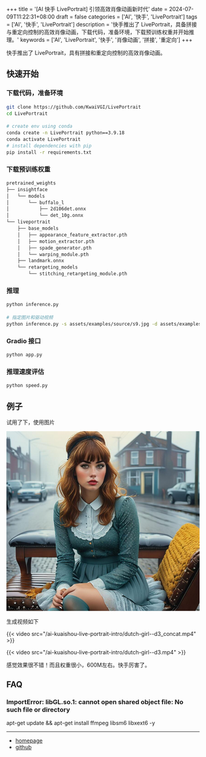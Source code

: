 +++
title = '[AI 快手 LivePortrait] 引领高效肖像动画新时代'
date = 2024-07-09T11:22:31+08:00
draft = false
categories = ['AI', '快手', 'LivePortrait']
tags = ['AI', '快手', 'LivePortrait']
description = '快手推出了 LivePortrait，具备拼接与重定向控制的高效肖像动画，下载代码，准备环境，下载预训练权重并开始推理。'
keywords = ['AI', 'LivePortrait', '快手', '肖像动画', '拼接', '重定向']
+++

快手推出了 LivePortrait，具有拼接和重定向控制的高效肖像动画。

## 快速开始

### 下载代码，准备环境

```bash
git clone https://github.com/KwaiVGI/LivePortrait
cd LivePortrait

# create env using conda
conda create -n LivePortrait python==3.9.18
conda activate LivePortrait
# install dependencies with pip
pip install -r requirements.txt
```

### 下载预训练权重

```bash
pretrained_weights
├── insightface
│   └── models
│       └── buffalo_l
│           ├── 2d106det.onnx
│           └── det_10g.onnx
└── liveportrait
    ├── base_models
    │   ├── appearance_feature_extractor.pth
    │   ├── motion_extractor.pth
    │   ├── spade_generator.pth
    │   └── warping_module.pth
    ├── landmark.onnx
    └── retargeting_models
        └── stitching_retargeting_module.pth
```

### 推理

```bash
python inference.py

# 指定图片和驱动视频
python inference.py -s assets/examples/source/s9.jpg -d assets/examples/driving/d0.mp4
```

### Gradio 接口

```bash
python app.py
```

### 推理速度评估

```bash
python speed.py
```

## 例子

试用了下，使用图片

![dutch-girl](dutch-girl.jpg)

生成视频如下

{{< video src="/ai-kuaishou-live-portrait-intro/dutch-girl--d3_concat.mp4" >}}

{{< video src="/ai-kuaishou-live-portrait-intro/dutch-girl--d3.mp4" >}}

感觉效果很不错！而且权重很小，600M左右。快手厉害了。

## FAQ

### ImportError: libGL.so.1: cannot open shared object file: No such file or directory
apt-get update && apt-get install ffmpeg libsm6 libxext6  -y

---

- [homepage](https://liveportrait.github.io/)
- [github](https://github.com/KwaiVGI/LivePortrait)
<!-- - [原文](...) -->
<!-- - [original](...) -->
<!-- - [AI 博客 - 从零开始学AI](...) -->
<!-- - [AI Blog - Learn AI from scratch](...) -->
<!-- - [公众号 - 从零开始学AI](...) -->
<!-- - [CSDN - 从零开始学AI](...) -->
<!-- - [掘金 - 从零开始学AI](...) -->
<!-- - [知乎 - 从零开始学AI](...) -->
<!-- - [阿里云 - 从零开始学AI](...) -->
<!-- - [腾讯云 - 从零开始学AI](...) -->
